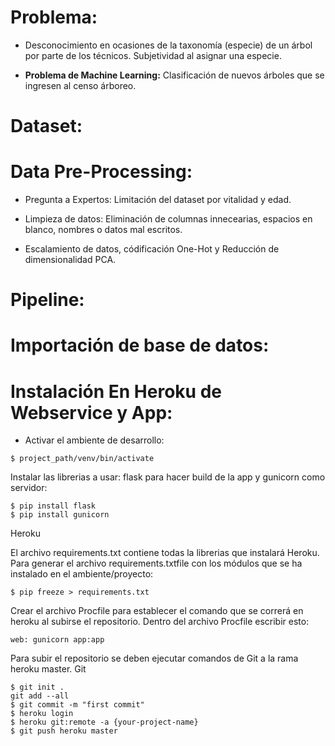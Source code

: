 # Problema:

- Desconocimiento en ocasiones de la taxonomía (especie) de un árbol por parte de los técnicos. Subjetividad al asignar una especie.

- **Problema de Machine Learning:** Clasificación de nuevos árboles que se ingresen al censo árboreo.

# Dataset:

# Data Pre-Processing:

- Pregunta a Expertos: Limitación del dataset por vitalidad y edad.

- Limpieza de datos: Eliminación de columnas innecearias, espacios en blanco, nombres o datos mal escritos.

- Escalamiento de datos, códificación One-Hot y Reducción de dimensionalidad PCA.

# Pipeline:



# Importación de base de datos:


# Instalación En Heroku de Webservice y App:

- Activar el ambiente de desarrollo:

```
$ project_path/venv/bin/activate
```

Instalar las librerias a usar: flask para hacer build de la app y gunicorn como servidor:

```
$ pip install flask
$ pip install gunicorn
```

Heroku

El archivo requirements.txt contiene todas la librerias que instalará Heroku. Para generar el 
archivo requirements.txtfile con los módulos que se ha instalado en el ambiente/proyecto:

```
$ pip freeze > requirements.txt
```

Crear el archivo Procfile para establecer el comando que se correrá en heroku al subirse el repositorio.
Dentro del archivo Procfile escribir esto:

```
web: gunicorn app:app
```

Para subir el repositorio se deben ejecutar comandos de Git a la rama heroku master.
Git

```
$ git init .
git add --all
$ git commit -m "first commit"
$ heroku login
$ heroku git:remote -a {your-project-name}
$ git push heroku master
```
